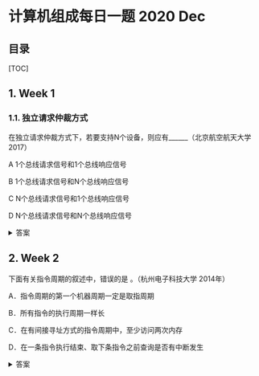 计算机组成每日一题 2020 Dec
===

目录
---

[TOC]

## 1. Week 1

### 1.1. 独立请求仲裁方式

在独立请求仲裁方式下，若要支持N个设备，则应有______（北京航空航天大学 2017）

A 1个总线请求信号和1个总线响应信号

B 1个总线请求信号和N个总线响应信号

C N个总线请求信号和1个总线响应信号

D N个总线请求信号和N个总线响应信号

<details>
<summary>答案</summary>
答案：D<br>
解析：独立请求方式下，每一个共享总线的设备均有一对总线请求线BRi和总线授权线BGi。
</details>

## 2. Week 2

下面有关指令周期的叙述中，错误的是          。（杭州电子科技大学 2014年）

A．指令周期的第一个机器周期一定是取指周期

B．所有指令的执行周期一样长

C．在有间接寻址方式的指令周期中，至少访问两次内存

D．在一条指令执行结束、取下条指令之前查询是否有中断发生

<details>
<summary>答案</summary>
答案：B<br>
解析：取指令操作完成的任务是将当前指令从内存中取出来并送至指令寄存器中去，所以指令周期的第一个机器周期一定是取指周期。在间接寻址方式的指令周期中，至少访问两次内存，第一次取指令，第二次取操作数地址。对中断请求的响应时间只能发生在每条指令执行完毕时，所以在一条指令执行结束、取下条指令之前需要查询是否有中断发生。
指令周期是指从取指令、分析取数到执行完该指令所需的全部时间。由于各种指令的操作功能不同，有的简单，有的复杂，因此各种指令的指令周期不尽相同。通常把一个指令周期划分为若干个机器周期，每个机器周期完成一个基本操作。一般机器的CPU周期有取指周期、取数周期、执行周期和中断周期等。所以有：指令周期=i×机器周期。
</details>
